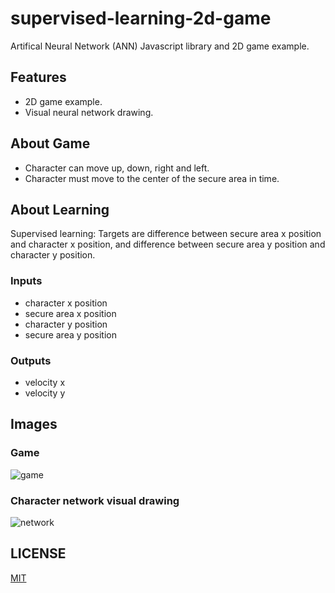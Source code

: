 # supervised-learning-2d-game
Artifical Neural Network (ANN) Javascript library and 2D game example. 

## Features
- 2D game example.
- Visual neural network drawing.

## About Game
- Character can move up, down, right and left.
- Character must move to the center of the secure area in time.

## About Learning
Supervised learning: Targets are difference between secure area x position and character x position, and difference between secure area y position and character y position.

### Inputs
- character x position
- secure area x position
- character y position
- secure area y position

### Outputs
- velocity x
- velocity y

## Images
### Game
![game](https://github.com/emirhanyener/supervised-learning-2d-game/blob/master/images/game.PNG)

### Character network visual drawing
![network](https://github.com/emirhanyener/supervised-learning-2d-game/blob/master/images/network.PNG)

## LICENSE
[MIT](LICENSE)
